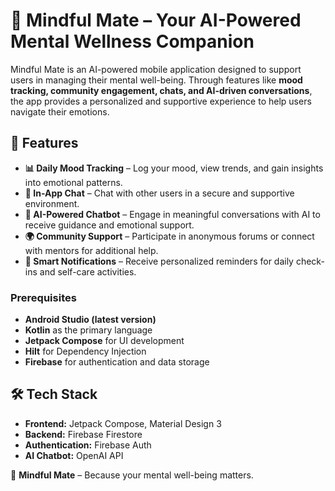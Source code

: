 # 🧘 Mindful Mate – Your AI-Powered Mental Wellness Companion

Mindful Mate is an AI-powered mobile application designed to support users in managing their mental well-being. Through features like **mood tracking, community engagement, chats, and AI-driven conversations**, the app provides a personalized and supportive experience to help users navigate their emotions.

## 🌟 Features
- **📊 Daily Mood Tracking** – Log your mood, view trends, and gain insights into emotional patterns.
- **💬 In-App Chat** – Chat with other users in a secure and supportive environment.
- **🤖 AI-Powered Chatbot** – Engage in meaningful conversations with AI to receive guidance and emotional support.
- **🌍 Community Support** – Participate in anonymous forums or connect with mentors for additional help.
- **🔔 Smart Notifications** – Receive personalized reminders for daily check-ins and self-care activities.

### Prerequisites
- **Android Studio (latest version)**
- **Kotlin** as the primary language
- **Jetpack Compose** for UI development
- **Hilt** for Dependency Injection
- **Firebase** for authentication and data storage

## 🛠 Tech Stack

- **Frontend:** Jetpack Compose, Material Design 3
- **Backend:** Firebase Firestore 
- **Authentication:** Firebase Auth
- **AI Chatbot:** OpenAI API 


💙 **Mindful Mate** – Because your mental well-being matters.
